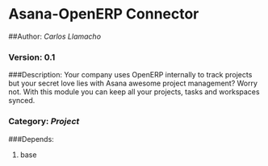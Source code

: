 # Asana-OpenERP Connector
##Author: _Carlos Llamacho_
### Version: 0.1
###Description:
Your company uses OpenERP internally to track projects but your secret love lies
with Asana awesome project management? Worry not. With this module you can keep
all your projects, tasks and workspaces synced.
### Category: _Project_
###Depends:
1. base
